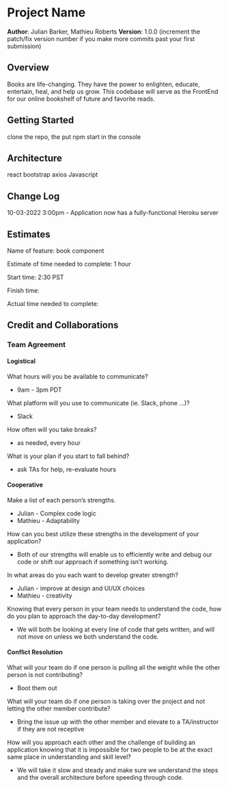 # Project Name

**Author**: Julian Barker, Mathieu Roberts
**Version**: 1.0.0 (increment the patch/fix version number if you make more commits past your first submission)

## Overview

Books are life-changing. They have the power to enlighten, educate, entertain, heal, and help us grow. This codebase will serve as the FrontEnd for our online bookshelf of future and favorite reads.

## Getting Started
clone the repo, the put npm start in the console

## Architecture
react
bootstrap
axios
Javascript

## Change Log

10-03-2022 3:00pm - Application now has a fully-functional Heroku server

## Estimates

Name of feature: book component

Estimate of time needed to complete: 1 hour

Start time: 2:30 PST

Finish time: 

Actual time needed to complete: 

## Credit and Collaborations

### Team Agreement

#### Logistical

What hours will you be available to communicate?

- 9am - 3pm PDT

What platform will you use to communicate (ie. Slack, phone …)?

- Slack

How often will you take breaks?

- as needed, every hour

What is your plan if you start to fall behind?

- ask TAs for help, re-evaluate hours

#### Cooperative

Make a list of each person’s strengths.

- Julian - Complex code logic
- Mathieu - Adaptability

How can you best utilize these strengths in the development of your application?

- Both of our strengths will enable us to efficiently write and debug our code or shift our approach if something isn't working.

In what areas do you each want to develop greater strength?

- Julian - improve at design and UI/UX choices
- Mathieu - creativity

Knowing that every person in your team needs to understand the code, how do you plan to approach the day-to-day development?

- We will both be looking at every line of code that gets written, and will not move on unless we both understand the code.

#### Conflict Resolution

What will your team do if one person is pulling all the weight while the other person is not contributing?

- Boot them out

What will your team do if one person is taking over the project and not letting the other member contribute?

- Bring the issue up with the other member and elevate to a TA/instructor if they are not receptive

How will you approach each other and the challenge of building an application knowing that it is impossible for two people to be at the exact same place in understanding and skill level?

- We will take it slow and steady and make sure we understand the steps and the overall architecture before speeding through code.
